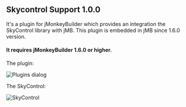 
## Skycontrol Support 1.0.0

It's a plugin for jMonkeyBuilder which provides an integration the SkyControl library with jMB.
This plugin is embedded in jMB since 1.6.0 version.

#### It requires jMonkeyBuilder 1.6.0 or higher.

The plugin:

![Plugins dialog](https://i.imgur.com/vvarUFd.png)

The SkyControl:

![SkyControl](https://i.imgur.com/xCUXP9H.png)